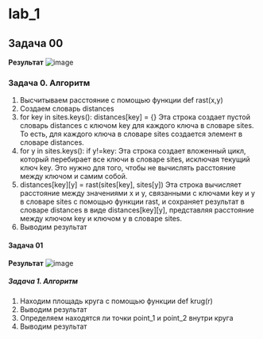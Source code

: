 # lab_1
## Задача 00
**Результат**
![image](https://github.com/eternsss/lab_1/assets/155539142/d24d0548-cd5c-4984-be56-0a9d4698ec0d)
### **Задача 0. Алгоритм**
1. Высчитываем расстояние с помощью функции def rast(x,y)
2. Создаем словарь distances
3. for key in sites.keys():
    distances[key] = {}
   Эта строка создает пустой словарь distances с ключом key для каждого ключа в словаре sites. То есть, для каждого ключа в словаре sites создается элемент в словаре distances.
4. for y in sites.keys():
   if y!=key:
   Эта строка создает вложенный цикл, который перебирает все ключи в словаре sites, исключая текущий ключ key. Это нужно для того, чтобы не вычислять расстояние между ключом и самим собой.
5. distances[key][y] = rast(sites[key], sites[y]) Эта строка вычисляет расстояние между значениями x и y, связанными с ключами key и у в словаре sites с помощью функции rast, и сохраняет результат в словаре distances в виде distances[key][y], представляя расстояние между ключом key и ключом y в словаре sites.
6. Выводим результат

#### Задача 01
**Результат**
![image](https://github.com/eternsss/lab_1/assets/155539142/65728253-d6c0-400f-920a-8dd2232df935)
##### **Задача 1. Алгоритм**
1. Находим площадь круга с помощью функции def krug(r)
2. Выводим результат
3. Определяем находятся ли точки point_1 и point_2 внутри круга
4. Выводим результат



